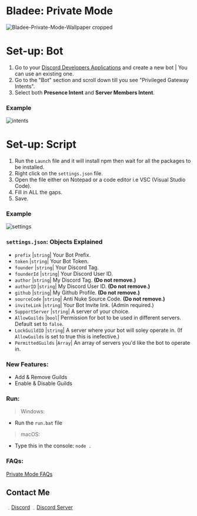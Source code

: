 # Bladee: Private Mode

![Bladee-Private-Mode-Wallpaper cropped](https://user-images.githubusercontent.com/71920969/113477244-6667d800-9478-11eb-9f3e-c4728e3a6c5b.jpg)

# Set-up: Bot

1. Go to your [Discord Developers Applications](https://discord.com/developers/applications) and create a new bot | You can use an existing one.
2. Go to the "Bot" section and scroll down till you see "Privileged Gateway Intents".
3. Select both **Presence Intent** and **Server Members Intent**.

### Example

![intents](https://media.discordapp.net/attachments/782211920416735252/789810856460419092/unknown.png?width=1409&height=400)

# Set-up: Script

1. Run the `Launch` file and it will install npm then wait for all the packages to be installed.
1. Right click on the `settings.json` file.
2. Open the file either on Notepad or a code editor i.e VSC (Visual Studio Code).
3. Fill in ALL the gaps.
4. Save.

### Example

![settings](https://cdn.discordapp.com/attachments/865552474944438282/905463445703516171/unknown.png)

### `settings.json`: Objects Explained

* `prefix` |`string`| Your Bot Prefix.
* `token` |`string`| Your Bot Token.
* `founder` |`string`| Your Discord Tag.
* `founderId` |`string`| Your Discord User ID.
* `author` |`string`| My Discord Tag. **(Do not remove.)**
* `authorID` |`string`| My Discord User ID. **(Do not remove.)**
* `github` |`string`| My Github Profile. **(Do not remove.)**
* `sourceCode` |`string`| Anti Nuke Source Code. **(Do not remove.)**
* `inviteLink` |`string`| Your Bot Invite link. (Admin required.)
* `SupportServer` |`string`| A server of your choice. 
* `AllowGuilds` |`bool`| Permission for bot to be used in different servers. Default set to `false`.
* `LockGuildID` |`string`| A server where your bot will soley operate in. (If `AllowGuilds` is set to true this is inefective.)
* `PermittedGuilds` |`Array`| An array of servers you'd like the bot to operate in.

### New Features:
- Add & Remove Guilds
- Enable & Disable Guilds

### Run:
> Windows:
* Run the `run.bat` file
> macOS: 
* Type this in the console: `node .`

### FAQs:
[Private Mode FAQs](https://github.com/jnajwhdanbiwduanwdioayuhbou2qgybroq/Bladee/tree/main/FAQs#private-mode)

## Contact Me

﹒[Discord](https://discord.com/users/765515946856677386)
﹒[Discord Server](https://discord.gg/qgbXvhDABY)

